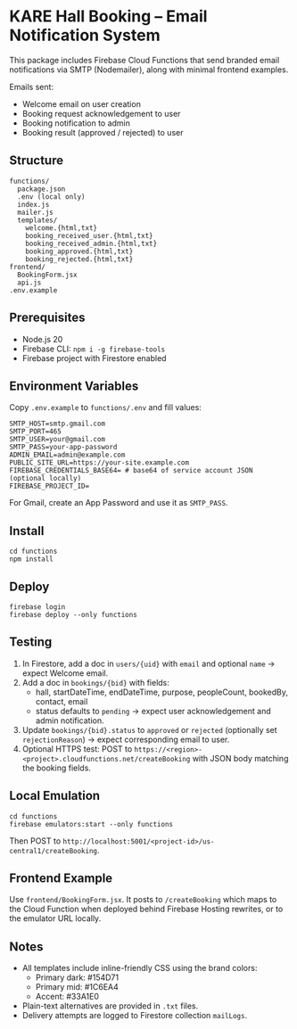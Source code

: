 # KARE Hall Booking – Email Notification System

This package includes Firebase Cloud Functions that send branded email notifications via SMTP (Nodemailer), along with minimal frontend examples.

Emails sent:
- Welcome email on user creation
- Booking request acknowledgement to user
- Booking notification to admin
- Booking result (approved / rejected) to user

## Structure

```
functions/
  package.json
  .env (local only)
  index.js
  mailer.js
  templates/
    welcome.{html,txt}
    booking_received_user.{html,txt}
    booking_received_admin.{html,txt}
    booking_approved.{html,txt}
    booking_rejected.{html,txt}
frontend/
  BookingForm.jsx
  api.js
.env.example
```

## Prerequisites
- Node.js 20
- Firebase CLI: `npm i -g firebase-tools`
- Firebase project with Firestore enabled

## Environment Variables
Copy `.env.example` to `functions/.env` and fill values:

```
SMTP_HOST=smtp.gmail.com
SMTP_PORT=465
SMTP_USER=your@gmail.com
SMTP_PASS=your-app-password
ADMIN_EMAIL=admin@example.com
PUBLIC_SITE_URL=https://your-site.example.com
FIREBASE_CREDENTIALS_BASE64= # base64 of service account JSON (optional locally)
FIREBASE_PROJECT_ID=
```

For Gmail, create an App Password and use it as `SMTP_PASS`.

## Install

```
cd functions
npm install
```

## Deploy

```
firebase login
firebase deploy --only functions
```

## Testing
1. In Firestore, add a doc in `users/{uid}` with `email` and optional `name` → expect Welcome email.
2. Add a doc in `bookings/{bid}` with fields:
   - hall, startDateTime, endDateTime, purpose, peopleCount, bookedBy, contact, email
   - status defaults to `pending`
   → expect user acknowledgement and admin notification.
3. Update `bookings/{bid}.status` to `approved` or `rejected` (optionally set `rejectionReason`) → expect corresponding email to user.
4. Optional HTTPS test: POST to `https://<region>-<project>.cloudfunctions.net/createBooking` with JSON body matching the booking fields.

## Local Emulation

```
cd functions
firebase emulators:start --only functions
```

Then POST to `http://localhost:5001/<project-id>/us-central1/createBooking`.

## Frontend Example
Use `frontend/BookingForm.jsx`. It posts to `/createBooking` which maps to the Cloud Function when deployed behind Firebase Hosting rewrites, or to the emulator URL locally.

## Notes
- All templates include inline-friendly CSS using the brand colors:
  - Primary dark: #154D71
  - Primary mid: #1C6EA4
  - Accent: #33A1E0
- Plain-text alternatives are provided in `.txt` files.
- Delivery attempts are logged to Firestore collection `mailLogs`.



